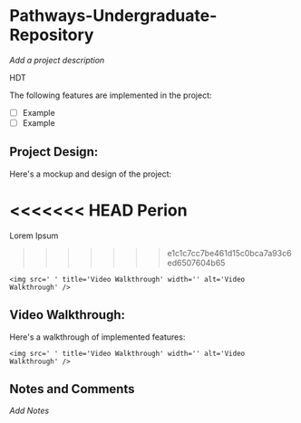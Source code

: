 # Pathways-Undergraduate-Repository

*Add a project description*

HDT

The following features are implemented in the project:

- [ ] Example
- [ ] Example

## Project Design:

Here's a mockup and design of the project:

<<<<<<< HEAD
Perion
=======
Lorem Ipsum
>>>>>>> e1c1c7cc7be461d15c0bca7a93c6ed6507604b65

`<img src=' ' title='Video Walkthrough' width='' alt='Video Walkthrough' />`

## Video Walkthrough:

Here's a walkthrough of implemented features:

`<img src=' ' title='Video Walkthrough' width='' alt='Video Walkthrough' />`

## Notes and Comments

*Add Notes*
